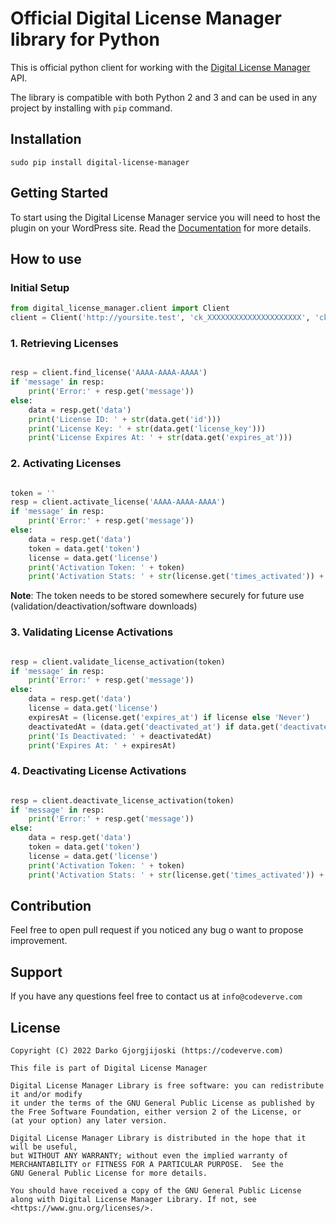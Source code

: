 # Official Digital License Manager library for Python

This is official python client for working with the [Digital License Manager](https://wordpress.org/plugins/digital-license-manager) API.

The library is compatible with both Python 2 and 3 and can be used in any project by installing with `pip` command.

## Installation

```
sudo pip install digital-license-manager
```

## Getting Started

To start using the Digital License Manager service you will need to host the plugin on your WordPress site. Read the [Documentation](https://docs.codeverve.com/digital-license-manager/rest-api/authentication/) for more details.

## How to use


### Initial Setup

```python
from digital_license_manager.client import Client
client = Client('http://yoursite.test', 'ck_XXXXXXXXXXXXXXXXXXXXX', 'ck_XXXXXXXXXXXXXXXXXXXXX')
```

### 1. Retrieving Licenses

```python

resp = client.find_license('AAAA-AAAA-AAAA')
if 'message' in resp:
    print('Error:' + resp.get('message'))
else:
    data = resp.get('data')
    print('License ID: ' + str(data.get('id')))
    print('License Key: ' + str(data.get('license_key')))
    print('License Expires At: ' + str(data.get('expires_at')))

```

### 2. Activating Licenses

```python

token = ''
resp = client.activate_license('AAAA-AAAA-AAAA')
if 'message' in resp:
    print('Error:' + resp.get('message'))
else:
    data = resp.get('data')
    token = data.get('token')
    license = data.get('license')
    print('Activation Token: ' + token)
    print('Activation Stats: ' + str(license.get('times_activated')) + '/' + str(license.get('activations_limit')))

```

**Note**: The token needs to be stored somewhere securely for future use (validation/deactivation/software downloads)

### 3. Validating License Activations

```python

resp = client.validate_license_activation(token)
if 'message' in resp:
    print('Error:' + resp.get('message'))
else:
    data = resp.get('data')
    license = data.get('license')
    expiresAt = (license.get('expires_at') if license else 'Never')
    deactivatedAt = (data.get('deactivated_at') if data.get('deactivated_at') else 'Never')
    print('Is Deactivated: ' + deactivatedAt)
    print('Expires At: ' + expiresAt)

```

### 4. Deactivating License Activations

```python

resp = client.deactivate_license_activation(token)
if 'message' in resp:
    print('Error:' + resp.get('message'))
else:
    data = resp.get('data')
    token = data.get('token')
    license = data.get('license')
    print('Activation Token: ' + token)
    print('Activation Stats: ' + str(license.get('times_activated')) + '/' + str(license.get('activations_limit')))

```

## Contribution

Feel free to open pull request if you noticed any bug o want to propose improvement.

## Support

If you have any questions feel free to contact us at `info@codeverve.com`

## License

```
Copyright (C) 2022 Darko Gjorgjijoski (https://codeverve.com)

This file is part of Digital License Manager

Digital License Manager Library is free software: you can redistribute it and/or modify
it under the terms of the GNU General Public License as published by
the Free Software Foundation, either version 2 of the License, or
(at your option) any later version.

Digital License Manager Library is distributed in the hope that it will be useful,
but WITHOUT ANY WARRANTY; without even the implied warranty of
MERCHANTABILITY or FITNESS FOR A PARTICULAR PURPOSE.  See the
GNU General Public License for more details.

You should have received a copy of the GNU General Public License
along with Digital License Manager Library. If not, see <https://www.gnu.org/licenses/>.
```
